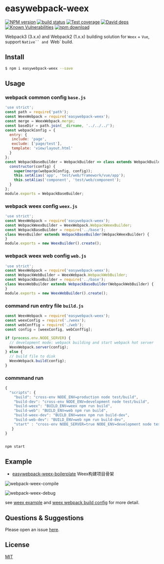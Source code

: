 # easywebpack-weex

[![NPM version][npm-image]][npm-url]
[![build status][travis-image]][travis-url]
[![Test coverage][codecov-image]][codecov-url]
[![David deps][david-image]][david-url]
[![Known Vulnerabilities][snyk-image]][snyk-url]
[![npm download][download-image]][download-url]

[npm-image]: https://img.shields.io/npm/v/easywebpack-weex.svg?style=flat-square
[npm-url]: https://npmjs.org/package/easywebpack-weex
[travis-image]: https://img.shields.io/travis/hubcarl/easywebpack-weex.svg?style=flat-square
[travis-url]: https://travis-ci.org/hubcarl/easywebpack-weex
[codecov-image]: https://img.shields.io/codecov/c/github/hubcarl/easywebpack-weex.svg?style=flat-square
[codecov-url]: https://codecov.io/github/hubcarl/easywebpack-weex?branch=master
[david-image]: https://img.shields.io/david/hubcarl/easywebpack-weex.svg?style=flat-square
[david-url]: https://david-dm.org/hubcarl/easywebpack-weex
[snyk-image]: https://snyk.io/test/npm/easywebpack-weex/badge.svg?style=flat-square
[snyk-url]: https://snyk.io/test/npm/easywebpack-weex
[download-image]: https://img.shields.io/npm/dm/easywebpack-weex.svg?style=flat-square
[download-url]: https://npmjs.org/package/easywebpack-weex

Webpack3 (3.x.x) and Webpack2 (1.x.x) building solution for `Weex` + `Vue`, support `Native`` and `Web` build.


## Install

```bash
$ npm i easywebpack-weex --save
```

## Usage

### webpack common config `base.js`

```js
'use strict';
const path = require('path');
const WeexWebpack = require('easywebpack-weex');
const merge = WeexWebpack.merge;
const baseDir = path.join(__dirname, '../../../');
const webpackConfig = {
  entry: {
   include: 'page',
   exclude: ['page/test'],
   template: 'view/layout.html'
  } 
};
const WebpackBaseBuilder = WebpackBuilder => class extends WebpackBuilder {
  constructor(config) {
    super(merge(webpackConfig, config));
    this.setAlias('app', 'test/web/framework/vue/app');
    this.setAlias('component', 'test/web/component');
  }
};
module.exports = WebpackBaseBuilder;
```

### webpack weex config `weex.js`

```js
'use strict';
const WeexWebpack = require('easywebpack-weex');
const WebpackWeexBuilder = WeexWebpack.WebpackWeexBuilder;
const WebpackBaseBuilder = require('../base');
class WeexBuilder extends WebpackBaseBuilder(WebpackWeexBuilder) {
}
module.exports = new WeexBuilder().create();
```

### webpack weex web config `web.js`

```js
'use strict';
const WeexWebpack = require('easywebpack-weex');
const WebpackWebBuilder = WeexWebpack.WebpackWebBuilder;
const WebpackBaseBuilder = require('../base');
class WeexWebBuilder extends WebpackBaseBuilder(WebpackWebBuilder) {
}
module.exports = new WeexWebBuilder().create();
```

### command run entry file `build.js`

```js
const WeexWebpack = require('easywebpack-weex');
const weexConfig = require('./weex');
const webConffig = require('./web');
const config = [weexConfig, webConffig];

if (process.env.NODE_SERVER) {
  // development mode: webpack building and start webpack hot server
  WeexWebpack.server(config);
} else {
  // build file to disk
  WeexWebpack.build(config);
}
```

### commmand run

```js
{
  "scripts": {
    "build": "cross-env NODE_ENV=production node test/build",
    "build-dev": "cross-env NODE_ENV=development node test/build",
    "build-weex": "BUILD_ENV=weex npm run build",
    "build-web": "BUILD_ENV=web npm run build",
    "build-weex-dev": "BUILD_ENV=weex npm run build-dev",
    "build-web-dev": "BUILD_ENV=web npm run build-dev",
    "start" : "cross-env NODE_SERVER=true NODE_ENV=development node test/build"
   }
}
```

```bash

npm start

```


## Example

- [easywebpack-weex-boilerplate](https://github.com/hubcarl/easywebpack-weex-boilerplate) Weex构建项目骨架

![webpack-weex-compile](https://github.com/hubcarl/easywebpack-weex/blob/master/doc/images/webpack-weex-compile.png)

![webpack-weex-debug](https://github.com/hubcarl/easywebpack-weex/blob/master/doc/images/webpack-weex-debug.png)

see [weex example](test/web) and [weex webpack build config](test/build)  for more detail.



## Questions & Suggestions

Please open an issue [here](https://github.com/hubcarl/easywebpack-weex).

## License

[MIT](LICENSE)

